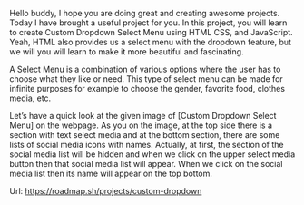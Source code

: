 Hello buddy, I hope you are doing great and creating awesome projects. Today I have brought a useful project for you. In this project, you will learn to create Custom Dropdown Select Menu using HTML CSS, and JavaScript. Yeah, HTML also provides us a select menu with the dropdown feature, but we will you will learn to make it more beautiful and fascinating.

A Select Menu is a combination of various options where the user has to choose what they like or need. This type of select menu can be made for infinite purposes for example to choose the gender, favorite food, clothes media, etc.

Let’s have a quick look at the given image of [Custom Dropdown Select Menu] on the webpage. As you on the image, at the top side there is a section with text select media and at the bottom section, there are some lists of social media icons with names. Actually, at first, the section of the social media list will be hidden and when we click on the upper select media button then that social media list will appear. When we click on the social media list then its name will appear on the top bottom.


Url: https://roadmap.sh/projects/custom-dropdown
